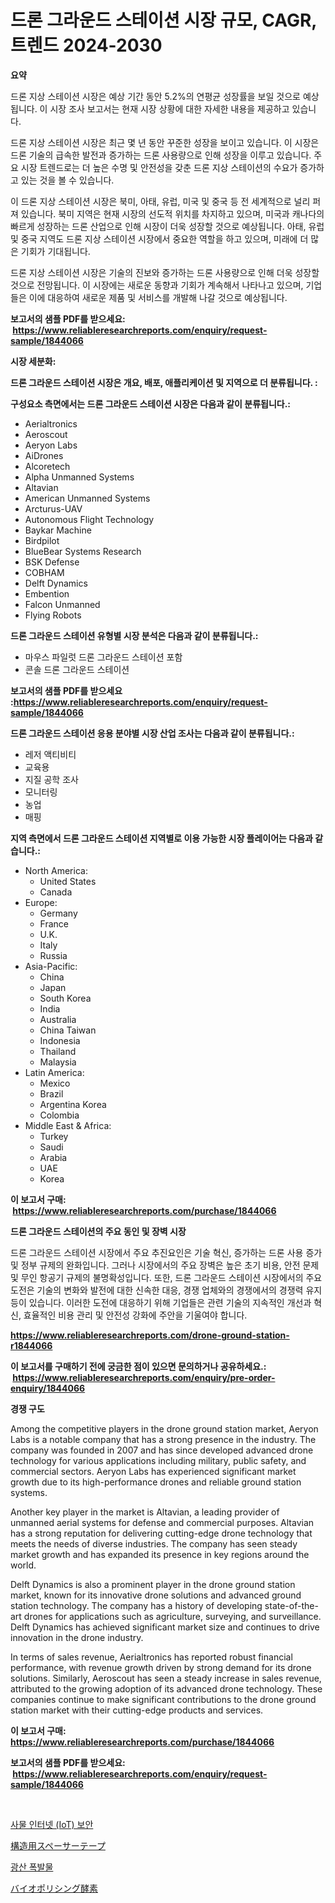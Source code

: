 <p><h1>드론 그라운드 스테이션 시장 규모, CAGR, 트렌드 2024-2030</h1></p><p><strong>요약</strong></p>
<p><p>드론 지상 스테이션 시장은 예상 기간 동안 5.2%의 연평균 성장률을 보일 것으로 예상됩니다. 이 시장 조사 보고서는 현재 시장 상황에 대한 자세한 내용을 제공하고 있습니다.</p><p>드론 지상 스테이션 시장은 최근 몇 년 동안 꾸준한 성장을 보이고 있습니다. 이 시장은 드론 기술의 급속한 발전과 증가하는 드론 사용량으로 인해 성장을 이루고 있습니다. 주요 시장 트렌드로는 더 높은 수명 및 안전성을 갖춘 드론 지상 스테이션의 수요가 증가하고 있는 것을 볼 수 있습니다.</p><p>이 드론 지상 스테이션 시장은 북미, 아태, 유럽, 미국 및 중국 등 전 세계적으로 널리 퍼져 있습니다. 북미 지역은 현재 시장의 선도적 위치를 차지하고 있으며, 미국과 캐나다의 빠르게 성장하는 드론 산업으로 인해 시장이 더욱 성장할 것으로 예상됩니다. 아태, 유럽 및 중국 지역도 드론 지상 스테이션 시장에서 중요한 역할을 하고 있으며, 미래에 더 많은 기회가 기대됩니다.</p><p>드론 지상 스테이션 시장은 기술의 진보와 증가하는 드론 사용량으로 인해 더욱 성장할 것으로 전망됩니다. 이 시장에는 새로운 동향과 기회가 계속해서 나타나고 있으며, 기업들은 이에 대응하여 새로운 제품 및 서비스를 개발해 나갈 것으로 예상됩니다.</p></p>
<p><strong>보고서의 샘플 PDF를 받으세요: &nbsp;<a href="https://www.reliableresearchreports.com/enquiry/request-sample/1844066">https://www.reliableresearchreports.com/enquiry/request-sample/1844066</a></strong></p>
<p><strong>시장 세분화:</strong></p>
<p><strong> 드론 그라운드 스테이션 시장은 개요, 배포, 애플리케이션 및 지역으로 더 분류됩니다. :</strong></p>
<p><strong>구성요소 측면에서는 드론 그라운드 스테이션 시장은 다음과 같이 분류됩니다.:</strong></p>
<p><ul><li>Aerialtronics</li><li>Aeroscout</li><li>Aeryon Labs</li><li>AiDrones</li><li>Alcoretech</li><li>Alpha Unmanned Systems</li><li>Altavian</li><li>American Unmanned Systems</li><li>Arcturus-UAV</li><li>Autonomous Flight Technology</li><li>Baykar Machine</li><li>Birdpilot</li><li>BlueBear Systems Research</li><li>BSK Defense</li><li>COBHAM</li><li>Delft Dynamics</li><li>Embention</li><li>Falcon Unmanned</li><li>Flying Robots</li></ul></p>
<p><strong> 드론 그라운드 스테이션 유형별 시장 분석은 다음과 같이 분류됩니다.:</strong></p>
<p><ul><li>마우스 파일럿 드론 그라운드 스테이션 포함</li><li>콘솔 드론 그라운드 스테이션</li></ul></p>
<p><strong>보고서의 샘플 PDF를 받으세요 :<a href="https://www.reliableresearchreports.com/enquiry/request-sample/1844066">https://www.reliableresearchreports.com/enquiry/request-sample/1844066</a></strong></p>
<p><strong> 드론 그라운드 스테이션 응용 분야별 시장 산업 조사는 다음과 같이 분류됩니다.:</strong></p>
<p><ul><li>레저 액티비티</li><li>교육용</li><li>지질 공학 조사</li><li>모니터링</li><li>농업</li><li>매핑</li></ul></p>
<p><strong>지역 측면에서 드론 그라운드 스테이션 지역별로 이용 가능한 시장 플레이어는 다음과 같습니다.:</strong></p>
<p><ul>
    <li>
        North America:
        <ul>
            <li>United States</li>
            <li>Canada</li>
        </ul>
    </li>
    <li>
        Europe:
        <ul>
            <li>Germany</li>
            <li>France</li>
            <li>U.K.</li>
            <li>Italy</li>
            <li>Russia</li>
        </ul>
    </li>
    <li>
        Asia-Pacific:
        <ul>
            <li>China</li>
            <li>Japan</li>
            <li>South Korea</li>
            <li>India</li>
            <li>Australia</li>
            <li>China Taiwan</li>
            <li>Indonesia</li>
            <li>Thailand</li>
            <li>Malaysia</li>
        </ul>
    </li>
    <li>
        Latin America:
        <ul>
            <li>Mexico</li>
            <li>Brazil</li>
            <li>Argentina Korea</li>
            <li>Colombia</li>
        </ul>
    </li>
    <li>
        Middle East & Africa:
        <ul>
            <li>Turkey</li>
            <li>Saudi</li>
            <li>Arabia</li>
            <li>UAE</li>
            <li>Korea</li>
        </ul>
    </li>
    </ul></p>
<p><strong>이 보고서 구매: &nbsp;<a href="https://www.reliableresearchreports.com/purchase/1844066">https://www.reliableresearchreports.com/purchase/1844066</a></strong></p>
<p><strong>드론 그라운드 스테이션의 주요 동인 및 장벽 시장</strong></p>
<p><p>드론 그라운드 스테이션 시장에서 주요 추진요인은 기술 혁신, 증가하는 드론 사용 증가 및 정부 규제의 완화입니다. 그러나 시장에서의 주요 장벽은 높은 초기 비용, 안전 문제 및 무인 항공기 규제의 불명확성입니다. 또한, 드론 그라운드 스테이션 시장에서의 주요 도전은 기술의 변화와 발전에 대한 신속한 대응, 경쟁 업체와의 경쟁에서의 경쟁력 유지 등이 있습니다. 이러한 도전에 대응하기 위해 기업들은 관련 기술의 지속적인 개선과 혁신, 효율적인 비용 관리 및 안전성 강화에 주안을 기울여야 합니다.</p></p>
<p><strong><a href="https://www.reliableresearchreports.com/drone-ground-station-r1844066">https://www.reliableresearchreports.com/drone-ground-station-r1844066</a></strong></p>
<p><strong>이 보고서를 구매하기 전에 궁금한 점이 있으면 문의하거나 공유하세요.: &nbsp;<a href="https://www.reliableresearchreports.com/enquiry/pre-order-enquiry/1844066">https://www.reliableresearchreports.com/enquiry/pre-order-enquiry/1844066</a></strong></p>
<p><strong>경쟁 구도</strong></p>
<p><p>Among the competitive players in the drone ground station market, Aeryon Labs is a notable company that has a strong presence in the industry. The company was founded in 2007 and has since developed advanced drone technology for various applications including military, public safety, and commercial sectors. Aeryon Labs has experienced significant market growth due to its high-performance drones and reliable ground station systems.</p><p>Another key player in the market is Altavian, a leading provider of unmanned aerial systems for defense and commercial purposes. Altavian has a strong reputation for delivering cutting-edge drone technology that meets the needs of diverse industries. The company has seen steady market growth and has expanded its presence in key regions around the world.</p><p>Delft Dynamics is also a prominent player in the drone ground station market, known for its innovative drone solutions and advanced ground station technology. The company has a history of developing state-of-the-art drones for applications such as agriculture, surveying, and surveillance. Delft Dynamics has achieved significant market size and continues to drive innovation in the drone industry.</p><p>In terms of sales revenue, Aerialtronics has reported robust financial performance, with revenue growth driven by strong demand for its drone solutions. Similarly, Aeroscout has seen a steady increase in sales revenue, attributed to the growing adoption of its advanced drone technology. These companies continue to make significant contributions to the drone ground station market with their cutting-edge products and services.</p></p>
<p><strong>이 보고서 구매: &nbsp; <a href="https://www.reliableresearchreports.com/purchase/1844066">https://www.reliableresearchreports.com/purchase/1844066</a></strong></p>
<p><strong>보고서의 샘플 PDF를 받으세요: &nbsp;<a href="https://www.reliableresearchreports.com/enquiry/request-sample/1844066">https://www.reliableresearchreports.com/enquiry/request-sample/1844066</a></strong><strong></strong></p>
<p>&nbsp;</p>
<p><p><a href="https://medium.com/@evo032/%EC%9D%B8%ED%84%B0%EB%84%B7%EC%9D%84-%ED%86%B5%ED%95%9C-%EC%82%AC%EB%AC%BC-%EC%9D%B8%ED%84%B0%EB%84%B7-iot-%EB%B3%B4%EC%95%88-%EC%8B%9C%EC%9E%A5-%EB%8F%99%ED%96%A5-%EB%B0%8F-%EC%8B%9C%EC%9E%A5-%EB%B6%84%EC%84%9D%EC%9D%80-2024%EB%85%84%EB%B6%80%ED%84%B0-2031%EB%85%84%EA%B9%8C%EC%A7%80-%EC%98%88%EC%B8%A1%EB%90%A9%EB%8B%88%EB%8B%A4-a7220807b01e">사물 인터넷 (IoT) 보안</a></p><p><a href="https://medium.com/@englandlifestyle_22171/%E6%A7%8B%E9%80%A0%E7%94%A8%E3%82%B9%E3%83%9A%E3%83%BC%E3%82%B5%E3%83%BC%E3%83%86%E3%83%BC%E3%83%97%E5%B8%82%E5%A0%B4%E3%81%AE%E6%B4%9E%E5%AF%9F-%E5%B8%82%E5%A0%B4%E5%8B%95%E5%90%91-%E6%88%90%E9%95%B7-2024%E5%B9%B4%E3%81%8B%E3%82%892031%E5%B9%B4%E3%81%BE%E3%81%A7%E3%81%AE%E4%BA%88%E6%B8%AC-8e8a232da154">構造用スペーサーテープ</a></p><p><a href="https://medium.com/@tonyolfson67562023/2024-2031-%EA%B8%B0%EA%B0%84%EC%9D%84-%EC%9C%84%ED%95%9C-%EA%B4%91%EC%82%B0-%ED%8F%AD%EB%B0%9C%EB%AC%BC-%EC%8B%9C%EC%9E%A5-%EB%8F%99%ED%96%A5-%EB%B0%8F-%EC%8B%9C%EC%9E%A5-%EB%B6%84%EC%84%9D%EC%9D%84-%EC%98%88%EC%B8%A1%ED%95%A9%EB%8B%88%EB%8B%A4-149068c03a89">광산 폭발물</a></p><p><a href="https://medium.com/@austinallan03/%E3%83%90%E3%82%A4%E3%82%AA%E3%83%9D%E3%83%AA%E3%82%B7%E3%83%B3%E3%82%B0%E9%85%B5%E7%B4%A0%E5%B8%82%E5%A0%B4%E3%81%AF-2031%E5%B9%B4%E3%81%BE%E3%81%A7%E3%81%AE%E5%B8%82%E5%A0%B4%E3%82%B7%E3%82%A7%E3%82%A2-%E3%82%B5%E3%82%A4%E3%82%BA-%E3%81%8A%E3%82%88%E3%81%B3%E4%BA%88%E6%B8%AC%E3%82%92%E9%87%8D%E7%82%B9%E7%9A%84%E3%81%AB%E5%8F%96%E3%82%8A%E4%B8%8A%E3%81%92%E3%81%A6%E3%81%84%E3%81%BE%E3%81%99-c606cabda06c">バイオポリシング酵素</a></p></p>